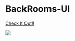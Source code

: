 # BackRooms-UI
[Check It Out!!](https://onepunchman2718.github.io/BackRooms-UI/)


<a href="[https://www.buymeacoffee.com/onepunchman_2718]"><img src="https://img.buymeacoffee.com/button-api/?text=Buy me a coffee&emoji=&slug=OnePunchMan_2718&button_colour=199532&font_colour=ffffff&font_family=Arial&outline_colour=ffffff&coffee_colour=FFDD00" /></a>
